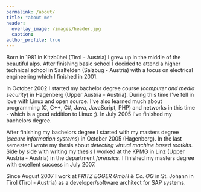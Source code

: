 ```yaml
---
permalink: /about/
title: "about me"
header:
  overlay_image: /images/header.jpg
  caption:
author_profile: true
---
```


Born in 1981 in Kitzbühel (Tirol - Austria) I grew up in the middle of the beautiful alps. After finishing basic school I decided to attend a higher technical school in Saalfelden (Salzbug - Austria) with a focus on electrical engineering which I finished in 2001.

In October 2002 I started my bachelor degree course (_computer and media security_) in Hagenberg (Upper Austria - Austria). During this time I've fell in love with Linux and open source. I've also learned much about programming (C, C++, C#, Java, JavaScript, PHP) and networks in this time - which is a good addition to Linux ;). In July 2005 I've finished my bachelors degree.

After finishing my bachelors degree I started with my masters degree (_secure information systems_) in October 2005 (Hagenberg). In the last semester I wrote my thesis about _detecting virtual machine based rootkits_. Side by side with writing my thesis I worked at the KPMG in Linz (Upper Austria - Austria) in the department _forensics_. I finished my masters degree with excellent success in July 2007.

Since August 2007 I work at _FRITZ EGGER GmbH & Co. OG_ in St. Johann in Tirol (Tirol - Austria) as a developer/software architect for SAP systems.
